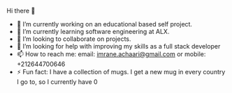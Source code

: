 Hi there 👋
- 🔭 I’m currently working on an educational based self project.
- 🌱 I’m currently learning software engineering at ALX.
- 👯 I’m looking to collaborate on projects.
- 🤔 I’m looking for help with improving my skills as a full stack developer
- 📫 How to reach me: email: imrane.achaari@gmail.com or mobile: +212644700646
- ⚡ Fun fact: I have a collection of mugs. I get a new mug in every country I go to, so I currently have 0

<!---
oonixx/oonixx is a ✨ special ✨ repository because its `README.md` (this file) appears on your GitHub profile.
You can click the Preview link to take a look at your changes.
--->
